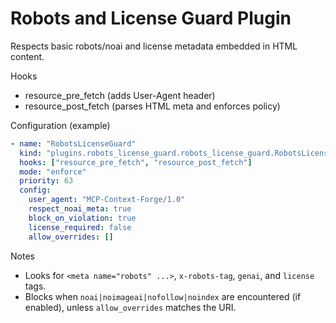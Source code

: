 # Robots and License Guard Plugin

Respects basic robots/noai and license metadata embedded in HTML content.

Hooks
- resource_pre_fetch (adds User-Agent header)
- resource_post_fetch (parses HTML meta and enforces policy)

Configuration (example)
```yaml
- name: "RobotsLicenseGuard"
  kind: "plugins.robots_license_guard.robots_license_guard.RobotsLicenseGuardPlugin"
  hooks: ["resource_pre_fetch", "resource_post_fetch"]
  mode: "enforce"
  priority: 63
  config:
    user_agent: "MCP-Context-Forge/1.0"
    respect_noai_meta: true
    block_on_violation: true
    license_required: false
    allow_overrides: []
```

Notes
- Looks for `<meta name="robots" ...>`, `x-robots-tag`, `genai`, and `license` tags.
- Blocks when `noai|noimageai|nofollow|noindex` are encountered (if enabled), unless `allow_overrides` matches the URI.

